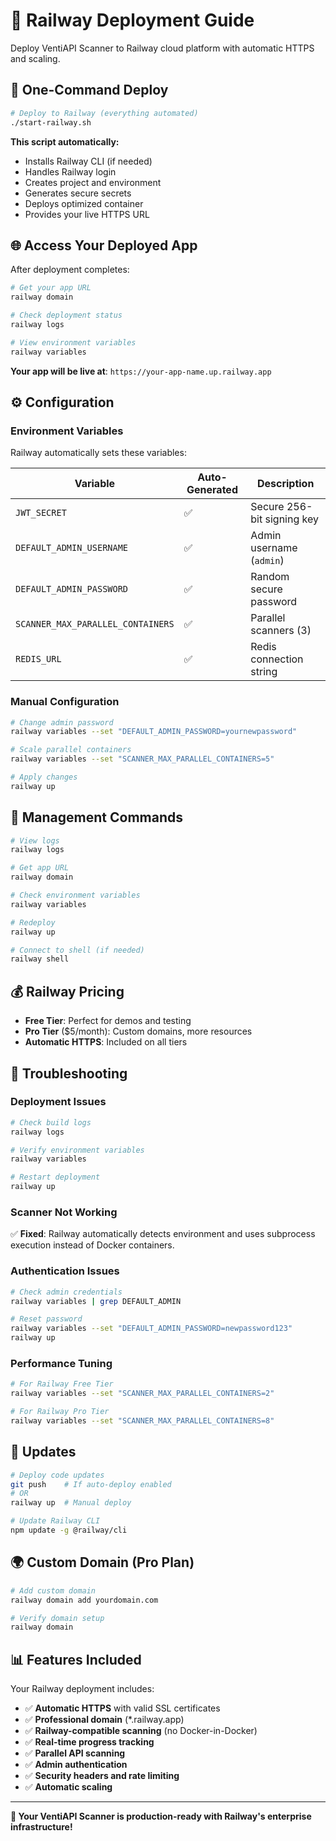 # 🚂 Railway Deployment Guide

Deploy VentiAPI Scanner to Railway cloud platform with automatic HTTPS and scaling.

## 🚀 One-Command Deploy

```bash
# Deploy to Railway (everything automated)
./start-railway.sh
```

**This script automatically:**
- Installs Railway CLI (if needed)
- Handles Railway login
- Creates project and environment
- Generates secure secrets
- Deploys optimized container
- Provides your live HTTPS URL

## 🌐 Access Your Deployed App

After deployment completes:

```bash
# Get your app URL
railway domain

# Check deployment status
railway logs

# View environment variables
railway variables
```

**Your app will be live at**: `https://your-app-name.up.railway.app`

## ⚙️ Configuration

### Environment Variables

Railway automatically sets these variables:

| Variable | Auto-Generated | Description |
|----------|----------------|-------------|
| `JWT_SECRET` | ✅ | Secure 256-bit signing key |
| `DEFAULT_ADMIN_USERNAME` | ✅ | Admin username (`admin`) |
| `DEFAULT_ADMIN_PASSWORD` | ✅ | Random secure password |
| `SCANNER_MAX_PARALLEL_CONTAINERS` | ✅ | Parallel scanners (3) |
| `REDIS_URL` | ✅ | Redis connection string |

### Manual Configuration

```bash
# Change admin password
railway variables --set "DEFAULT_ADMIN_PASSWORD=yournewpassword"

# Scale parallel containers
railway variables --set "SCANNER_MAX_PARALLEL_CONTAINERS=5"

# Apply changes
railway up
```

## 🔧 Management Commands

```bash
# View logs
railway logs

# Get app URL
railway domain

# Check environment variables
railway variables

# Redeploy
railway up

# Connect to shell (if needed)
railway shell
```

## 💰 Railway Pricing

- **Free Tier**: Perfect for demos and testing
- **Pro Tier** ($5/month): Custom domains, more resources
- **Automatic HTTPS**: Included on all tiers

## 🐛 Troubleshooting

### Deployment Issues
```bash
# Check build logs
railway logs

# Verify environment variables
railway variables

# Restart deployment
railway up
```

### Scanner Not Working
✅ **Fixed**: Railway automatically detects environment and uses subprocess execution instead of Docker containers.

### Authentication Issues
```bash
# Check admin credentials
railway variables | grep DEFAULT_ADMIN

# Reset password
railway variables --set "DEFAULT_ADMIN_PASSWORD=newpassword123"
railway up
```

### Performance Tuning
```bash
# For Railway Free Tier
railway variables --set "SCANNER_MAX_PARALLEL_CONTAINERS=2"

# For Railway Pro Tier
railway variables --set "SCANNER_MAX_PARALLEL_CONTAINERS=8"
```

## 🔄 Updates

```bash
# Deploy code updates
git push    # If auto-deploy enabled
# OR
railway up  # Manual deploy

# Update Railway CLI
npm update -g @railway/cli
```

## 🌍 Custom Domain (Pro Plan)

```bash
# Add custom domain
railway domain add yourdomain.com

# Verify domain setup
railway domain
```

## 📊 Features Included

Your Railway deployment includes:

- ✅ **Automatic HTTPS** with valid SSL certificates
- ✅ **Professional domain** (*.railway.app)
- ✅ **Railway-compatible scanning** (no Docker-in-Docker)
- ✅ **Real-time progress tracking**
- ✅ **Parallel API scanning**
- ✅ **Admin authentication**
- ✅ **Security headers and rate limiting**
- ✅ **Automatic scaling**

---

**🚀 Your VentiAPI Scanner is production-ready with Railway's enterprise infrastructure!**